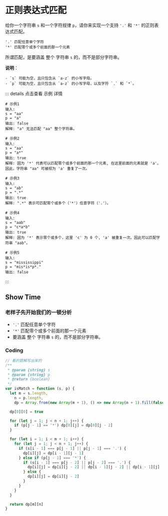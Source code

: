 # 正则表达式匹配

给你一个字符串 `s` 和一个字符规律 `p`，请你来实现一个支持 `'.'` 和 `'*'` 的正则表达式匹配。

    '.' 匹配任意单个字符
    '*' 匹配零个或多个前面的那一个元素

所谓匹配，是要涵盖 整个 字符串 `s` 的，而不是部分字符串。

**说明**：

    - `s` 可能为空，且只包含从 `a-z` 的小写字母。
    - `p` 可能为空，且只包含从 `a-z` 的小写字母，以及字符 `.` 和 `*`。

::: details 点击查看 示例 详情

```shell
# 示例1
输入:
s = "aa"
p = "a"
输出: false
解释: "a" 无法匹配 "aa" 整个字符串。
```

```shell
# 示例2
输入:
s = "aa"
p = "a*"
输出: true
解释: 因为 '*' 代表可以匹配零个或多个前面的那一个元素, 在这里前面的元素就是 'a'。因此，字符串 "aa" 可被视为 'a' 重复了一次。
```

```shell
# 示例3
输入:
s = "ab"
p = ".*"
输出: true
解释: ".*" 表示可匹配零个或多个（'*'）任意字符（'.'）。
```

```shell
# 示例4
输入:
s = "aab"
p = "c*a*b"
输出: true
解释: 因为 '*' 表示零个或多个，这里 'c' 为 0 个, 'a' 被重复一次。因此可以匹配字符串 "aab"。
```

```shell
# 示例5
输入:
s = "mississippi"
p = "mis*is*p*."
输出: false
```

:::

## Show Time

### 老样子先开始我们的一顿分析

- `'.'` 匹配任意单个字符
- `'*'` 匹配零个或多个前面的那一个元素
- 要涵盖 整个 字符串 `s` 的，而不是部分字符串。

### Coding

```js
// 看的题解写出来的
/**
 * @param {string} s
 * @param {string} p
 * @return {boolean}
 */
var isMatch = function (s, p) {
  let m = s.length,
    n = p.length,
    dp = Array.from(new Array(m + 1), () => new Array(n + 1).fill(false))

  dp[0][0] = true

  for (let j = 1; j < n + 1; j++) {
    if (p[j - 1] == '*') dp[0][j] = dp[0][j - 2]
  }

  for (let i = 1; i < m + 1; i++) {
    for (let j = 1; j < n + 1; j++) {
      if (s[i - 1] === p[j - 1] || p[j - 1] === '.') {
        dp[i][j] = dp[i - 1][j - 1]
      } else if (p[j - 1] === '*') {
        if (s[i - 1] === p[j - 2] || p[j - 2] === '.') {
          dp[i][j] = dp[i][j - 2] || dp[i - 1][j - 2] || dp[i - 1][j]
        } else {
          dp[i][j] = dp[i][j - 2]
        }
      }
    }
  }

  return dp[m][n]
}
```
